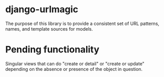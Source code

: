 # django-urlmagic

The purpose of this library is to provide a consistent set of URL patterns, names, and template sources for models.


# Pending functionality

Singular views that can do "create or detail" or "create or update" depending on the absence or presence of the object in question.
